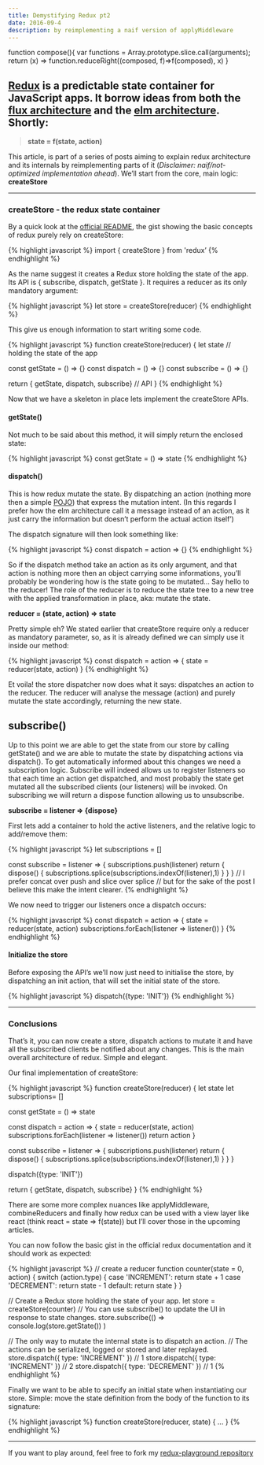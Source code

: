 ```yaml
---
title: Demystifying Redux pt2
date: 2016-09-4
description: by reimplementing a naif version of applyMiddleware
---
```


function compose(){
  var functions = Array.prototype.slice.call(arguments);
  return (x) => function.reduceRight((composed, f)=>f(composed), x)
} 


## [Redux](https://github.com/reactjs/redux) is a predictable state container for JavaScript apps. It borrow ideas from both the [flux architecture](https://facebook.github.io/flux/) and the [elm architecture](http://guide.elm-lang.org/architecture/). Shortly:

> **state = f(state, action)**

This article, is part of a series of posts aiming to explain redux architecture and its internals by reimplementing parts of it (*Disclaimer: naif/not-optimized implementation ahead*). We’ll start from the core, main logic: **createStore**

***

### createStore - the redux state container

By a quick look at the [official README](https://github.com/reactjs/redux/blob/master/README.md), the gist showing the basic concepts of redux purely rely on createStore:

{% highlight javascript %}
import { createStore } from 'redux’
{% endhighlight %}

As the name suggest it creates a Redux store holding the state of the app. Its API is { subscribe, dispatch, getState }. It requires a reducer as its only mandatory argument:

{% highlight javascript %}
let store = createStore(reducer)
{% endhighlight %}

This give us enough information to start writing some code.

{% highlight javascript %}
function createStore(reducer) {
  let state // holding the state of the app
  
  const getState = () => {}
  const dispatch = () => {}
  const subscribe = () => {}
  
  return { getState, dispatch, subscribe} // API
}
{% endhighlight %}

Now that we have a skeleton in place lets implement the createStore APIs.

#### getState()

Not much to be said about this method, it will simply return the enclosed state:

{% highlight javascript %}
const getState = () => state
{% endhighlight %}

#### dispatch()

This is how redux mutate the state. By dispatching an action (nothing more then a simple [POJO](https://en.wikipedia.org/wiki/Plain_Old_Java_Object)) that express the mutation intent. (In this regards I prefer how the elm architecture call it a message instead of an action, as it just carry the information but doesn’t perform the actual action itself’)

The dispatch signature will then look something like:

{% highlight javascript %}
const dispatch = action => {}
{% endhighlight %}


So if the dispatch method take an action as its only argument, and that action is nothing more then an object carrying some informations, you’ll probably be wondering how is the state going to be mutated… Say hello to the reducer! The role of the reducer is to reduce the state tree to a new tree with the applied transformation in place, aka: mutate the state.

**reducer = (state, action) => state**

Pretty simple eh? We stated earlier that createStore require only a reducer as mandatory parameter, so, as it is already defined we can simply use it inside our method:

{% highlight javascript %}
const dispatch = action => {
  state = reducer(state, action)
}
{% endhighlight %}

Et voila! the store dispatcher now does what it says: dispatches an action to the reducer. The reducer will analyse the message (action) and purely mutate the state accordingly, returning the new state.

## subscribe()

Up to this point we are able to get the state from our store by calling getState() and we are able to mutate the state by dispatching actions via dispatch(). To get automatically informed about this changes we need a subscription logic. Subscribe will indeed allows us to register listeners so that each time an action get dispatched, and most probably the state get mutated all the subscribed clients (our listeners) will be invoked.
On subscribing we will return a dispose function allowing us to unsubscribe.

**subscribe = listener => {dispose}**

First lets add a container to hold the active listeners, and the relative logic to add/remove them:

{% highlight javascript %}
let subscriptions = []

const subscribe = listener => {
  subscriptions.push(listener)
  return {
    dispose() { 
      subscriptions.splice(subscriptions.indexOf(listener),1)
    }
  }
}
// I prefer concat over push and slice over splice
// but for the sake of the post I believe this make the intent clearer.
{% endhighlight %}

We now need to trigger our listeners once a dispatch occurs:

{% highlight javascript %}
const dispatch = action => {
  state = reducer(state, action)
  subscriptions.forEach(listener => listener())
}
{% endhighlight %}

#### Initialize the store

Before exposing the API’s we’ll now just need to initialise the store, by dispatching an init action, that will set the initial state of the store.

{% highlight javascript %}
dispatch({type: 'INIT'})
{% endhighlight %}

***

### Conclusions

That’s it, you can now create a store, dispatch actions to mutate it and have all the subscribed clients be notified about any changes. This is the main overall architecture of redux. Simple and elegant. 

Our final implementation of createStore:

{% highlight javascript %}
function createStore(reducer) {
  let state
  let subscriptions= []

  const getState = () => state

  const dispatch = action => {
    state = reducer(state, action)
    subscriptions.forEach(listener => listener())
    return action
  }

  const subscribe = listener => {
    subscriptions.push(listener)
    return {
      dispose() {
        subscriptions.splice(subscriptions.indexOf(listener),1)
      }
    }
  }
	
  dispatch({type: 'INIT'})

  return { getState, dispatch, subscribe}
}
{% endhighlight %}

There are some more complex nuances like applyMiddleware, combineReducers and finally how redux can be used with a view layer like react (think react = state => f(state)) but I’ll cover those in the upcoming articles.

You can now follow the basic gist in the official redux documentation and it should work as expected:

{% highlight javascript %}
// create a reducer
function counter(state = 0, action) {
  switch (action.type) {
  case 'INCREMENT':
    return state + 1
  case 'DECREMENT':
    return state - 1
  default:
    return state
  }
}

// Create a Redux store holding the state of your app.
let store = createStore(counter)
// You can use subscribe() to update the UI in response to state changes.
store.subscribe(() =>
  console.log(store.getState())
)

// The only way to mutate the internal state is to dispatch an action.
// The actions can be serialized, logged or stored and later replayed.
store.dispatch({ type: 'INCREMENT' })
// 1
store.dispatch({ type: 'INCREMENT' })
// 2
store.dispatch({ type: 'DECREMENT' })
// 1
{% endhighlight %}

Finally we want to be able to specify an initial state when instantiating our store. Simple: move the state definition from the body of the function to its signature:

{% highlight javascript %}
function createStore(reducer, state) {
  ...
}
{% endhighlight %}

***

If you want to play around, feel free to fork my [redux-playground repository](https://github.com/nickbalestra/redux-playground)
